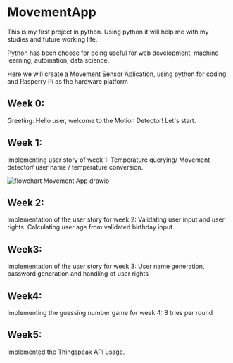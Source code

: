 # MovementApp

This is my first project in python. Using python it will help me with my studies and future working life. 

Python has been choose for being useful for web development, machine learning, automation, data science. 

Here we will create a Movement Sensor Aplication, using python for coding and Rasperry Pi as the hardware platform 

## Week 0:

Greeting: 
Hello user, welcome to the Motion Detector! Let's start. 

## Week 1:

Implementing user story of week 1: Temperature querying/ Movement detector/ user name / temperature conversion.

![flowchart Movement App drawio](https://github.com/user-attachments/assets/8847d59c-0328-40a9-9a33-1d55755b2052)


## Week 2:

Implementation of the user story for week 2: Validating user input and user rights. Calculating user age from validated birthday input.

## Week3:

Implementation of the user story for week 3: User name generation, password generation and handling of user rights

## Week4:
Implementing the guessing number game for week 4: 8 tries per round

## Week5:
Implemented the Thingspeak API usage.